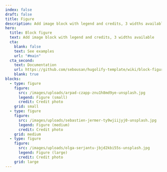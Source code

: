 ```yaml
---
index: false
draft: false
title: Figure
description: Add image block with legend and credits, 3 widths available
hero:
  title: Block figure
  text: Add image block with legend and credits, 3 widths available
  cta:
    blank: false
    text: See examples
    url: "#main"
  cta_second:
    text: Documentation
    url: https://github.com/sebousan/hugolify-template/wiki/block-figure
    blank: true
blocks:
  - type: figure
    figure:
      src: /images/uploads/arpad-czapp-znu1h8md9ye-unsplash.jpg
      legend: Figure (small)
      credit: Credit photo
    grid: small
  - type: figure
    figure:
      src: /images/uploads/sebastien-jermer-ty9wjiijyj0-unsplash.jpg
      legend: Figure (medium)
      credit: Credit photo
    grid: medium
  - type: figure
    figure:
      src: /images/uploads/olga-serjantu-jbjd2kbi55s-unsplash.jpg
      legend: Figure (large)
      credit: Credit photo
    grid: large
---
```

